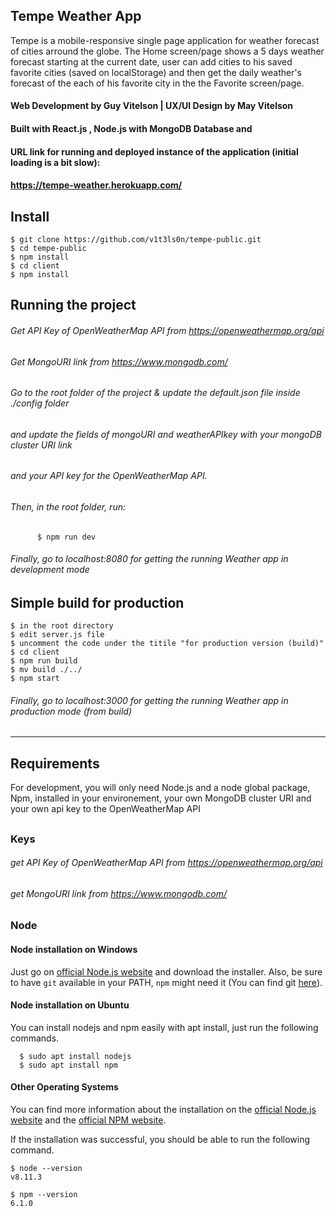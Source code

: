 ## Tempe Weather App

Tempe is a mobile-responsive single page application for weather forecast of cities arround the globe.
The Home screen/page shows a 5 days weather forecast starting at the current date,
user can add cities to his saved favorite cities (saved on localStorage) and then
get the daily weather's forecast of the each of his favorite city in the the Favorite screen/page.

#### Web Development by Guy Vitelson | UX/UI Design by May Vitelson

#### Built with React.js , Node.js with MongoDB Database and

#### URL link for running and deployed instance of the application (initial loading is a bit slow):

#### https://tempe-weather.herokuapp.com/

## Install

    $ git clone https://github.com/v1t3ls0n/tempe-public.git
    $ cd tempe-public
    $ npm install
    $ cd client
    $ npm install

## Running the project

###### Get API Key of OpenWeatherMap API from https://openweathermap.org/api

###### Get MongoURI link from https://www.mongodb.com/

###### Go to the root folder of the project & update the default.json file inside ./config folder

###### and update the fields of mongoURI and weatherAPIkey with your mongoDB cluster URI link

###### and your API key for the OpenWeatherMap API.

###### Then, in the root folder, run:

          $ npm run dev


###### Finally, go to localhost:8080 for getting the running Weather app in development mode

## Simple build for production

    $ in the root directory
    $ edit server.js file
    $ uncomment the code under the titile "for production version (build)"
    $ cd client
    $ npm run build
    $ mv build ./../
    $ npm start

###### Finally, go to localhost:3000 for getting the running Weather app in production mode (from build)

---

## Requirements

For development, you will only need Node.js and a node global package, Npm, installed in your environement,
your own MongoDB cluster URI and your own api key to the OpenWeatherMap API

##

### Keys

###### get API Key of OpenWeatherMap API from https://openweathermap.org/api

###### get MongoURI link from https://www.mongodb.com/

##

### Node

#### Node installation on Windows

Just go on [official Node.js website](https://nodejs.org/) and download the installer.
Also, be sure to have `git` available in your PATH, `npm` might need it (You can find git [here](https://git-scm.com/)).

#### Node installation on Ubuntu

You can install nodejs and npm easily with apt install, just run the following commands.

      $ sudo apt install nodejs
      $ sudo apt install npm

#### Other Operating Systems

You can find more information about the installation on the [official Node.js website](https://nodejs.org/) and the [official NPM website](https://npmjs.org/).

If the installation was successful, you should be able to run the following command.

    $ node --version
    v8.11.3

    $ npm --version
    6.1.0
